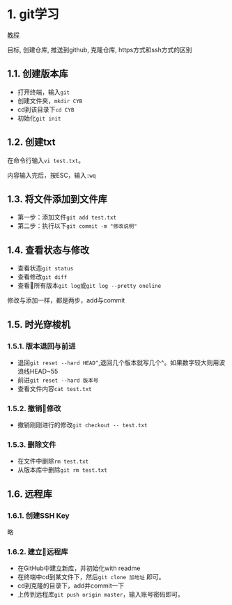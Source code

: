 # 1. git学习

[教程](https://www.liaoxuefeng.com/wiki/0013739516305929606dd18361248578c67b8067c8c017b000)

目标, 创建仓库, 推送到github, 克隆仓库, https方式和ssh方式的区别

## 1.1. 创建版本库

* 打开终端，输入`git`
* 创建文件夹，`mkdir CYB`
* cd到该目录下`cd CYB`
* 初始化`git init`

## 1.2. 创建txt

在命令行输入`vi test.txt`。

内容输入完后，按ESC，输入`:wq`

## 1.3. 将文件添加到文件库

* 第一步：添加文件`git add test.txt`
* 第二步：执行以下`git commit -m "修改说明"`

## 1.4. 查看状态与修改

* 查看状态`git status`
* 查看修改`git diff`
* 查看所有版本`git log`或`git log --pretty oneline`

修改与添加一样，都是两步，add与commit

## 1.5. 时光穿梭机

### 1.5.1. 版本退回与前进

* 退回`git reset --hard HEAD^`,退回几个版本就写几个^。如果数字较大则用波浪线HEAD~55
* 前进`git reset --hard 版本号`
* 查看文件内容`cat test.txt`

### 1.5.2. 撤销修改

* 撤销刚刚进行的修改`git checkout -- test.txt`

### 1.5.3. 删除文件

* 在文件中删除`rm test.txt`
* 从版本库中删除`git rm test.txt`

## 1.6. 远程库

### 1.6.1. 创建SSH Key

略

### 1.6.2. 建立远程库

* 在GitHub中建立新库，并初始化with readme
* 在终端中cd到某文件下，然后`git clone 加地址` 即可。
* cd到克隆的目录下，add并commit一下
* 上传到远程库`git push origin master`，输入账号密码即可。
